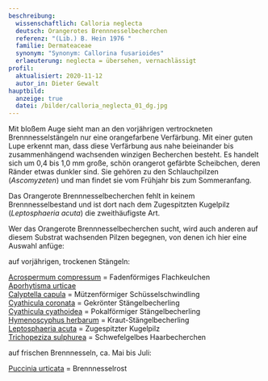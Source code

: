 ```yaml
---
beschreibung:
  wissenschaftlich: Calloria neglecta
  deutsch: Orangerotes Brennnesselbecherchen
  referenz: "(Lib.) B. Hein 1976 "
  familie: Dermateaceae
  synonym: "Synonym: Callorina fusarioides"
  erlaeuterung: neglecta = übersehen, vernachlässigt
profil:
  aktualisiert: 2020-11-12
  autor_in: Dieter Gewalt
hauptbild:
  anzeige: true
  datei: /bilder/calloria_neglecta_01_dg.jpg
---
```

Mit bloßem Auge sieht man an den vorjährigen vertrockneten Brennnesselstängeln nur eine orangefarbene Verfärbung. Mit einer guten Lupe erkennt man, dass diese Verfärbung aus nahe beieinander bis zusammenhängend wachsenden winzigen Becherchen besteht. Es handelt sich um 0,4 bis 1,0 mm große, schön orangerot gefärbte Scheibchen, deren Ränder etwas dunkler sind. Sie gehören zu den Schlauchpilzen (*Ascomyzeten*) und man findet sie vom Frühjahr bis zum Sommeranfang.

Das Orangerote Brennnesselbecherchen fehlt in keinem Brennnesselbestand und ist dort nach dem Zugespitzten Kugelpilz (*Leptosphaeria acuta*) die zweithäufigste Art. 

Wer das Orangerote Brennnesselbecherchen sucht, wird auch anderen auf diesem Substrat wachsenden Pilzen begegnen, von denen ich hier eine Auswahl anfüge:

auf vorjährigen, trockenen Stängeln:

[Acrospermum compressum](/pilze/acrospermum-compressum-fadenförmiges-flachkeulchenchen)  =  Fadenförmiges Flachkeulchen\
[Aporhytisma urticae](/pilze/aporhytisma-urticae)\
[Calyptella capula](/pilze/calyptella-capula-mützenförmiger-schüsselschwindling)  =  Mützenförmiger Schüsselschwindling\
[Cyathicula coronata](/pilze/cyathicula-coronata-gekrönter-stängelbecherling)  =  Gekrönter Stängelbecherling\
[Cyathicula cyathoidea](/pilze/cyathicula-cyathoidea-pokalförmiger-stängelbecherling)  =  Pokalförmiger Stängelbecherling\
[Hymenoscyphus herbarum](/pilze/hymenoscyhus-herbarum-kraut-stängelbecherling)  =  Kraut-Stängelbecherling\
[Leptosphaeria acuta](/pilze/leptosphaeria-acuta-zugespitzter-kugelpilz)  = Zugespitzter Kugelpilz\
[Trichopeziza sulphurea](/pilze/trichopeziza-sulphurea-schwefelgelbes-haarbecherchen)  =  Schwefelgelbes Haarbecherchen

auf frischen Brennnesseln, ca. Mai bis Juli:

[Puccinia urticata](/pilze/puccinia-urticata-brennnesselrost)  =  Brennnesselrost